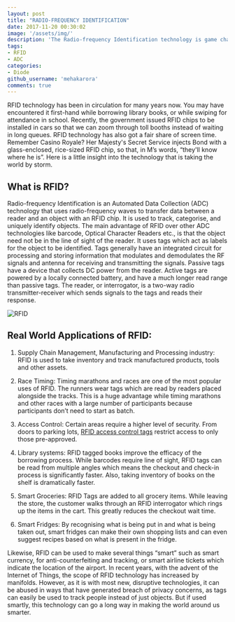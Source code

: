 ```yaml
---
layout: post
title: "RADIO-FREQUENCY IDENTIFICATION"
date: 2017-11-20 00:30:02
image: '/assets/img/'
description: 'The Radio-frequency Identification technology is game changer.'
tags:
- RFID
- ADC
categories:
- Diode
github_username: 'mehakarora'
comments: true
---
```


RFID technology has been in circulation for many years now. You may have encountered it first-hand while borrowing library books, or while swiping for attendance in school. Recently, the government issued RFID chips to be installed in cars so that we can zoom through toll booths instead of waiting in long queues. RFID technology has also got a fair share of screen time. Remember Casino Royale? Her Majesty's Secret Service injects Bond with a glass-enclosed, rice-sized RFID chip, so that, in M’s words, “they'll know where he is”. Here is a little insight into the technology that is taking the world by storm.

## What is RFID?
Radio-frequency Identification is an Automated Data Collection (ADC) technology that uses radio-frequency waves to transfer data between a reader and an object with an RFID chip. It is used to track, categorise, and uniquely identify objects. The main advantage of RFID over other ADC technologies like barcode, Optical Character Readers etc., is that the object need not be in the line of sight of the reader. It uses tags which act as labels for the object to be identified. Tags generally have an integrated circuit for processing and storing information that
modulates and demodulates the RF signals and antenna for receiving and transmitting the signals. Passive tags have a device that collects DC power from the reader. Active tags are powered by a locally connected battery, and have a much longer read range than passive tags. The reader, or interrogator, is a two-way radio transmitter-receiver which
sends signals to the tags and reads their response.

![RFID](https://i.imgur.com/UwZIYoE.png)

## Real World Applications of RFID:
1.  Supply Chain Management, Manufacturing and Processing industry: RFID is used to take inventory and track manufactured products, tools and other assets.

2.  Race Timing: Timing marathons and races are one of the most popular uses of RFID. The runners wear tags which are read by readers placed alongside the tracks. This is a huge advantage while timing marathons and other races with a large number of participants because participants don’t need to start as batch.

3.  Access Control: Certain areas require a higher level of security. From doors to parking lots, [RFID access control tags](http://www.atlasrfidstore.com/access-control-rfid-tag-sample-pack-uhf-passive/) restrict access to only those pre-approved.

4.  Library systems: RFID tagged books improve the efficacy of the borrowing process. While barcodes require line of sight, RFID tags can be read from multiple angles which means the checkout and check-in process is significantly faster. Also, taking inventory of books on the shelf is dramatically faster.

5.  Smart Groceries: RFID Tags are added to all grocery items. While leaving the store, the customer walks through an RFID interrogator which rings up the items in the cart. This greatly reduces the checkout wait time.

6.  Smart Fridges: By recognising what is being put in and what is being taken out, smart fridges can make their own shopping lists and can even suggest recipes based on what is present in the fridge.

Likewise, RFID can be used to make several things “smart” such as smart currency, for anti-counterfeiting and tracking, or smart airline tickets which indicate the location of the airport. In recent years, with the advent of the Internet of Things, the scope of RFID technology has increased by manifolds. However, as it is with most new, disruptive technologies, it can be abused in ways that have generated breach of privacy concerns, as tags can easily be used to track people instead of just objects. But if used smartly, this technology can go a long way in making the world around us smarter.
